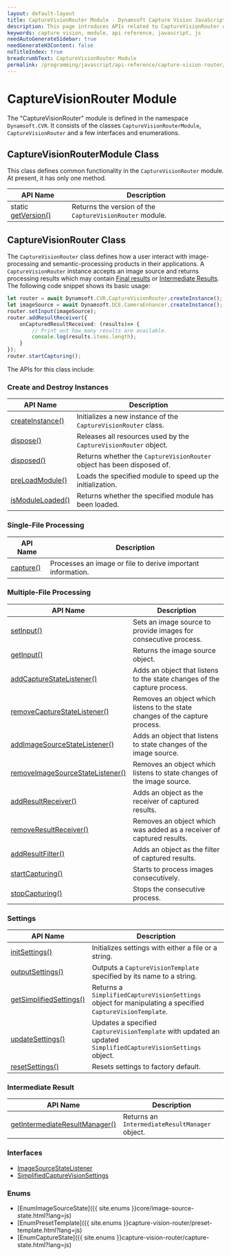 ```yaml
---
layout: default-layout
title: CaptureVisionRouter Module - Dynamsoft Capture Vision JavaScript Edition API
description: This page introduces APIs related to CaptureVisionRouter of Dynamsoft Capture Vision JavaScript Edition as a module.
keywords: capture vision, module, api reference, javascript, js
needAutoGenerateSidebar: true
needGenerateH3Content: false
noTitleIndex: true
breadcrumbText: CaptureVisionRouter Module
permalink: /programming/javascript/api-reference/capture-vision-router/capture-vision-router-module.html
---
```


# CaptureVisionRouter Module

The "CaptureVisionRouter" module is defined in the namespace `Dynamsoft.CVR`. It consists of the classes `CaptureVisionRouterModule`, `CaptureVisionRouter` and a few interfaces and enumerations.

## CaptureVisionRouterModule Class

This class defines common functionality in the `CaptureVisionRouter` module. At present, it has only one method.

| API Name                                                                | Description                                              |
| ----------------------------------------------------------------------- | -------------------------------------------------------- |
| static [getVersion()](capture-vision-router-module-class.md#getversion) | Returns the version of the `CaptureVisionRouter` module. |

## CaptureVisionRouter Class

The `CaptureVisionRouter` class defines how a user interact with image-processing and semantic-processing products in their applications. A `CaptureVisionRouter` instance accepts an image source and returns processing results which may contain [Final results]({{site.architecture}}output.html#final-results?lang=js) or [Intermediate Results]({{site.architecture}}output.html#intermediate-results?lang=js). The following code snippet shows its basic usage:

```typescript
let router = await Dynamsoft.CVR.CaptureVisionRouter.createInstance();
let imageSource = await Dynamsoft.DCE.CameraEnhancer.createInstance();
router.setInput(imageSource);
router.addResultReceiver({
    onCapturedResultReceived: (results)=> {
        // Print out how many results are available.
        console.log(results.items.length);
    }
});
router.startCapturing();
```

The APIs for this class include:

### Create and Destroy Instances

| API Name                                            | Description                                                            |
| --------------------------------------------------- | ---------------------------------------------------------------------- |
| [createInstance()](./instantiate.md#createinstance) | Initializes a new instance of the `CaptureVisionRouter` class.         |
| [dispose()](./instantiate.md#dispose)               | Releases all resources used by the `CaptureVisionRouter` object.       |
| [disposed()](./instantiate.md#disposed)             | Returns whether the `CaptureVisionRouter` object has been disposed of. |
| [preLoadModule()](./instantiate.md#preloadmodule)   | Loads the specified module to speed up the initialization.             |
| [isModuleLoaded()](./instantiate.md#ismoduleloaded) | Returns whether the specified module has been loaded.                  |

### Single-File Processing

| API Name                                         | Description                                                 |
| ------------------------------------------------ | ----------------------------------------------------------- |
| [capture()](./single-file-processing.md#capture) | Processes an image or file to derive important information. |

### Multiple-File Processing

| API Name                                                                                         | Description                                                                  |
| ------------------------------------------------------------------------------------------------ | ---------------------------------------------------------------------------- |
| [setInput()](./multiple-file-processing.md#setinput)                                             | Sets an image source to provide images for consecutive process.              |
| [getInput()](./multiple-file-processing.md#getinput)                                             | Returns the image source object.                                             |
| [addCaptureStateListener()](./multiple-file-processing.md#addcapturestatelistener)               | Adds an object that listens to the state changes of the capture process.     |
| [removeCaptureStateListener()](./multiple-file-processing.md#removecapturestatelistener)         | Removes an object which listens to the state changes of the capture process. |
| [addImageSourceStateListener()](./multiple-file-processing.md#addimagesourcestatelistener)       | Adds an object that listens to state changes of the image source.            |
| [removeImageSourceStateListener()](./multiple-file-processing.md#removeimagesourcestatelistener) | Removes an object which listens to state changes of the image source.        |
| [addResultReceiver()](./multiple-file-processing.md#addresultreceiver)                           | Adds an object as the receiver of captured results.                          |
| [removeResultReceiver()](./multiple-file-processing.md#removeresultreceiver)                     | Removes an object which was added as a receiver of captured results.         |
| [addResultFilter()](./multiple-file-processing.md#addresultfilter)                               | Adds an object as the filter of captured results.                            |
| [startCapturing()](./multiple-file-processing.md#startcapturing)                                 | Starts to process images consecutively.                                      |
| [stopCapturing()](./multiple-file-processing.md#stopcapturing)                                   | Stops the consecutive process.                                               |

### Settings

| API Name                                                       | Description                                                                                                   |
| -------------------------------------------------------------- | ------------------------------------------------------------------------------------------------------------- |
| [initSettings()](./settings.md#initsettings)                   | Initializes settings with either a file or a string.                                                          |
| [outputSettings()](./settings.md#outputsettings)               | Outputs a `CaptureVisionTemplate` specified by its name to a string.                                          |
| [getSimplifiedSettings()](./settings.md#getsimplifiedsettings) | Returns a `SimplifiedCaptureVisionSettings` object for manipulating a specified `CaptureVisionTemplate`.      |
| [updateSettings()](./settings.md#updatesettings)               | Updates a specified `CaptureVisionTemplate` with updated an updated `SimplifiedCaptureVisionSettings` object. |
| [resetSettings()](./settings.md#resetsettings)                 | Resets settings to factory default.                                                                           |

### Intermediate Result

| API Name                                                                                | Description                                    |
| --------------------------------------------------------------------------------------- | ---------------------------------------------- |
| [getIntermediateResultManager()](./intermediate-result.md#getintermediateresultmanager) | Returns an `IntermediateResultManager` object. |

### Interfaces

* [ImageSourceStateListener](./interfaces/image-source-state-listener.md)
* [SimplifiedCaptureVisionSettings](./interfaces/simplified-capture-vision-settings.md)

### Enums

* [EnumImageSourceState]({{ site.enums }}core/image-source-state.html?lang=js)
* [EnumPresetTemplate]({{ site.enums }}capture-vision-router/preset-template.html?lang=js)
* [EnumCaptureState]({{ site.enums }}capture-vision-router/capture-state.html?lang=js)
